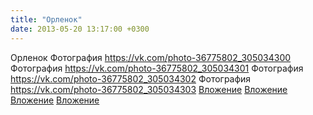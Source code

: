 ```yaml
---
title: "Орленок"
date: 2013-05-20 13:17:00 +0300
---
```


Орленок
Фотография
<a class="vk-attach" href="https://vk.com/photo-36775802_305034300">https://vk.com/photo-36775802_305034300</a>
Фотография
<a class="vk-attach" href="https://vk.com/photo-36775802_305034301">https://vk.com/photo-36775802_305034301</a>
Фотография
<a class="vk-attach" href="https://vk.com/photo-36775802_305034302">https://vk.com/photo-36775802_305034302</a>
Фотография
<a class="vk-attach" href="https://vk.com/photo-36775802_305034303">https://vk.com/photo-36775802_305034303</a>
<a class="vk-attach" href="https://vk.com/photo-36775802_305034300">Вложение</a>
<a class="vk-attach" href="https://vk.com/photo-36775802_305034301">Вложение</a>
<a class="vk-attach" href="https://vk.com/photo-36775802_305034302">Вложение</a>
<a class="vk-attach" href="https://vk.com/photo-36775802_305034303">Вложение</a>
